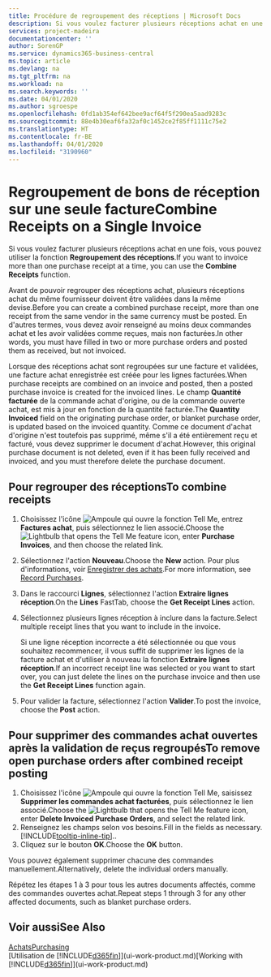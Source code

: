 ```yaml
---
title: Procédure de regroupement des réceptions | Microsoft Docs
description: Si vous voulez facturer plusieurs réceptions achat en une fois, vous pouvez utiliser la fonction Regroupement des réceptions.
services: project-madeira
documentationcenter: ''
author: SorenGP
ms.service: dynamics365-business-central
ms.topic: article
ms.devlang: na
ms.tgt_pltfrm: na
ms.workload: na
ms.search.keywords: ''
ms.date: 04/01/2020
ms.author: sgroespe
ms.openlocfilehash: 0fd1ab354ef642bee9acf64f5f290ea5aad9283c
ms.sourcegitcommit: 88e4b30eaf6fa32af0c1452ce2f85ff1111c75e2
ms.translationtype: HT
ms.contentlocale: fr-BE
ms.lasthandoff: 04/01/2020
ms.locfileid: "3190960"
---
```

# <a name="combine-receipts-on-a-single-invoice"></a><span data-ttu-id="2f955-103">Regroupement de bons de réception sur une seule facture</span><span class="sxs-lookup"><span data-stu-id="2f955-103">Combine Receipts on a Single Invoice</span></span>
<span data-ttu-id="2f955-104">Si vous voulez facturer plusieurs réceptions achat en une fois, vous pouvez utiliser la fonction **Regroupement des réceptions**.</span><span class="sxs-lookup"><span data-stu-id="2f955-104">If you want to invoice more than one purchase receipt at a time, you can use the **Combine Receipts** function.</span></span>  

<span data-ttu-id="2f955-105">Avant de pouvoir regrouper des réceptions achat, plusieurs réceptions achat du même fournisseur doivent être validées dans la même devise.</span><span class="sxs-lookup"><span data-stu-id="2f955-105">Before you can create a combined purchase receipt, more than one receipt from the same vendor in the same currency must be posted.</span></span> <span data-ttu-id="2f955-106">En d'autres termes, vous devez avoir renseigné au moins deux commandes achat et les avoir validées comme reçues, mais non facturées.</span><span class="sxs-lookup"><span data-stu-id="2f955-106">In other words, you must have filled in two or more purchase orders and posted them as received, but not invoiced.</span></span>  

<span data-ttu-id="2f955-107">Lorsque des réceptions achat sont regroupées sur une facture et validées, une facture achat enregistrée est créée pour les lignes facturées.</span><span class="sxs-lookup"><span data-stu-id="2f955-107">When purchase receipts are combined on an invoice and posted, then a posted purchase invoice is created for the invoiced lines.</span></span> <span data-ttu-id="2f955-108">Le champ **Quantité facturée** de la commande achat d'origine, ou de la commande ouverte achat, est mis à jour en fonction de la quantité facturée.</span><span class="sxs-lookup"><span data-stu-id="2f955-108">The **Quantity Invoiced** field on the originating purchase order, or blanket purchase order, is updated based on the invoiced quantity.</span></span> <span data-ttu-id="2f955-109">Comme ce document d'achat d'origine n'est toutefois pas supprimé, même s'il a été entièrement reçu et facturé, vous devez supprimer le document d'achat.</span><span class="sxs-lookup"><span data-stu-id="2f955-109">However, this original purchase document is not deleted, even if it has been fully received and invoiced, and you must therefore delete the purchase document.</span></span>  

## <a name="to-combine-receipts"></a><span data-ttu-id="2f955-110">Pour regrouper des réceptions</span><span class="sxs-lookup"><span data-stu-id="2f955-110">To combine receipts</span></span>  
1. <span data-ttu-id="2f955-111">Choisissez l'icône ![Ampoule qui ouvre la fonction Tell Me](media/ui-search/search_small.png "Dites-moi ce que vous voulez faire"), entrez **Factures achat**, puis sélectionnez le lien associé.</span><span class="sxs-lookup"><span data-stu-id="2f955-111">Choose the ![Lightbulb that opens the Tell Me feature](media/ui-search/search_small.png "Tell me what you want to do") icon, enter **Purchase Invoices**, and then choose the related link.</span></span>  
2. <span data-ttu-id="2f955-112">Sélectionnez l'action **Nouveau**.</span><span class="sxs-lookup"><span data-stu-id="2f955-112">Choose the **New** action.</span></span> <span data-ttu-id="2f955-113">Pour plus d'informations, voir [Enregistrer des achats](purchasing-how-record-purchases.md).</span><span class="sxs-lookup"><span data-stu-id="2f955-113">For more information, see [Record Purchases](purchasing-how-record-purchases.md).</span></span>  
3. <span data-ttu-id="2f955-114">Dans le raccourci **Lignes**, sélectionnez l'action **Extraire lignes réception**.</span><span class="sxs-lookup"><span data-stu-id="2f955-114">On the **Lines** FastTab, choose the **Get Receipt Lines** action.</span></span>  
4. <span data-ttu-id="2f955-115">Sélectionnez plusieurs lignes réception à inclure dans la facture.</span><span class="sxs-lookup"><span data-stu-id="2f955-115">Select multiple receipt lines that you want to include in the invoice.</span></span>  

    <span data-ttu-id="2f955-116">Si une ligne réception incorrecte a été sélectionnée ou que vous souhaitez recommencer, il vous suffit de supprimer les lignes de la facture achat et d'utiliser à nouveau la fonction **Extraire lignes réception**.</span><span class="sxs-lookup"><span data-stu-id="2f955-116">If an incorrect receipt line was selected or you want to start over, you can just delete the lines on the purchase invoice and then use the **Get Receipt Lines** function again.</span></span>  
5. <span data-ttu-id="2f955-117">Pour valider la facture, sélectionnez l'action **Valider**.</span><span class="sxs-lookup"><span data-stu-id="2f955-117">To post the invoice, choose the **Post** action.</span></span>  

## <a name="to-remove-open-purchase-orders-after-combined-receipt-posting"></a><span data-ttu-id="2f955-118">Pour supprimer des commandes achat ouvertes après la validation de reçus regroupés</span><span class="sxs-lookup"><span data-stu-id="2f955-118">To remove open purchase orders after combined receipt posting</span></span>  
1. <span data-ttu-id="2f955-119">Choisissez l'icône ![Ampoule qui ouvre la fonction Tell Me](media/ui-search/search_small.png "Dites-moi ce que vous voulez faire"), saisissez **Supprimer les commandes achat facturées**, puis sélectionnez le lien associé.</span><span class="sxs-lookup"><span data-stu-id="2f955-119">Choose the ![Lightbulb that opens the Tell Me feature](media/ui-search/search_small.png "Tell me what you want to do") icon, enter **Delete Invoiced Purchase Orders**, and select the related link.</span></span>  
2. <span data-ttu-id="2f955-120">Renseignez les champs selon vos besoins.</span><span class="sxs-lookup"><span data-stu-id="2f955-120">Fill in the fields as necessary.</span></span> [!INCLUDE[tooltip-inline-tip](includes/tooltip-inline-tip_md.md)]<span data-ttu-id="2f955-121">.</span><span class="sxs-lookup"><span data-stu-id="2f955-121">.</span></span>
3. <span data-ttu-id="2f955-122">Cliquez sur le bouton **OK**.</span><span class="sxs-lookup"><span data-stu-id="2f955-122">Choose the **OK** button.</span></span>  

<span data-ttu-id="2f955-123">Vous pouvez également supprimer chacune des commandes manuellement.</span><span class="sxs-lookup"><span data-stu-id="2f955-123">Alternatively, delete the individual orders manually.</span></span>

<span data-ttu-id="2f955-124">Répétez les étapes 1 à 3 pour tous les autres documents affectés, comme des commandes ouvertes achat.</span><span class="sxs-lookup"><span data-stu-id="2f955-124">Repeat steps 1 through 3 for any other affected documents, such as blanket purchase orders.</span></span>

## <a name="see-also"></a><span data-ttu-id="2f955-125">Voir aussi</span><span class="sxs-lookup"><span data-stu-id="2f955-125">See Also</span></span>  
[<span data-ttu-id="2f955-126">Achats</span><span class="sxs-lookup"><span data-stu-id="2f955-126">Purchasing</span></span>](purchasing-manage-purchasing.md)  
<span data-ttu-id="2f955-127">[Utilisation de [!INCLUDE[d365fin](includes/d365fin_md.md)]](ui-work-product.md)</span><span class="sxs-lookup"><span data-stu-id="2f955-127">[Working with [!INCLUDE[d365fin](includes/d365fin_md.md)]](ui-work-product.md)</span></span>
